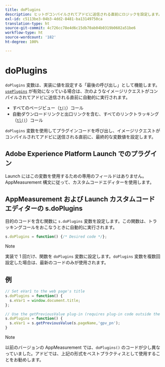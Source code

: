 ```yaml
---
title: doPlugins
description: ヒットがコンパイルされてアドビに送信される直前にロジックを設定します。
exl-id: c5113be3-04b3-4dd2-8481-ba13149750ca
translation-type: ht
source-git-commit: 4c726cc78e4d6c15db70ab04b0319b0602a51be6
workflow-type: ht
source-wordcount: '182'
ht-degree: 100%

---
```


# doPlugins

`doPlugins` 変数は、実装に値を設定する「最後の呼び出し」として機能します。[`usePlugins`](../config-vars/useplugins.md) が有効になっている場合は、次のようなイメージリクエストがコンパイルされてアドビに送信される直前に自動的に実行されます。

* すべてのページビュー（[`t()`](t-method.md)）コール
* 自動ダウンロードリンクと出口リンクを含む、すべてのリンクトラッキング（[`tl()`](tl-method.md)）コール

`doPlugins` 変数を使用してプラグインコードを呼び出し、イメージリクエストがコンパイルされてアドビに送信される直前に、最終的な変数値を設定します。

## Adobe Experience Platform Launch でのプラグイン

Launch にはこの変数を使用するための専用のフィールドはありません。AppMeasurement 構文に従って、カスタムコードエディターを使用します。

## AppMeasurement および Launch カスタムコードエディターの s.doPlugins

目的のコードを含む関数に `s.doPlugins` 変数を設定します。この関数は、トラッキングコールをおこなうときに自動的に実行されます。

```js
s.doPlugins = function() {/* Desired code */};
```

>[!NOTE]
>
> 実装で 1 回だけ、関数を `doPlugins` 変数に設定します。`doPlugins` 変数を複数回設定した場合は、最新のコードのみが使用されます。

## 例

```js
// Set eVar1 to the web page's title
s.doPlugins = function() {
  s.eVar1 = window.document.title;
};

// Use the getPreviousValue plug-in (requires plug-in code outside the function)
s.doPlugins = function() {
  s.eVar1 = s.getPreviousValue(s.pageName,'gpv_pn');
}
```

>[!NOTE]
>
> 以前のバージョンの AppMeasurement では、`doPlugins()` のコードが少し異なっていました。アドビでは、上記の形式をベストプラクティスとして使用することをお勧めします。
